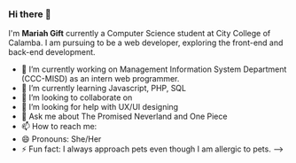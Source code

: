 ### Hi there 👋

I'm **Mariah Gift** currently a Computer Science student at City College of Calamba.
I am pursuing to be a web developer, exploring the front-end and back-end development. 

- 🔭 I’m currently working on Management Information System Department (CCC-MISD) as an intern web programmer.
- 🌱 I’m currently learning Javascript, PHP, SQL
- 👯 I’m looking to collaborate on 
- 🤔 I’m looking for help with UX/UI designing
- 💬 Ask me about The Promised Neverland and One Piece
- 📫 How to reach me: 
- 😄 Pronouns: She/Her
- ⚡ Fun fact: I always approach pets even though I am allergic to pets.
-->
